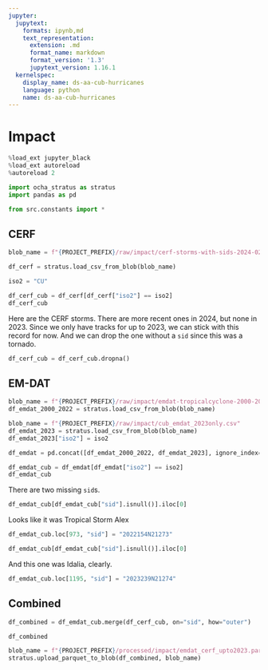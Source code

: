 ```yaml
---
jupyter:
  jupytext:
    formats: ipynb,md
    text_representation:
      extension: .md
      format_name: markdown
      format_version: '1.3'
      jupytext_version: 1.16.1
  kernelspec:
    display_name: ds-aa-cub-hurricanes
    language: python
    name: ds-aa-cub-hurricanes
---
```


# Impact

```python
%load_ext jupyter_black
%load_ext autoreload
%autoreload 2
```

```python
import ocha_stratus as stratus
import pandas as pd

from src.constants import *
```

## CERF

```python
blob_name = f"{PROJECT_PREFIX}/raw/impact/cerf-storms-with-sids-2024-02-27.csv"
```

```python
df_cerf = stratus.load_csv_from_blob(blob_name)
```

```python
iso2 = "CU"
```

```python
df_cerf_cub = df_cerf[df_cerf["iso2"] == iso2]
df_cerf_cub
```

Here are the CERF storms. There are more recent ones in 2024, but none in 2023. Since we only have tracks for up to 2023, we can stick with this record for now. And we can drop the one without a `sid` since this was a tornado.

```python
df_cerf_cub = df_cerf_cub.dropna()
```

## EM-DAT

```python
blob_name = f"{PROJECT_PREFIX}/raw/impact/emdat-tropicalcyclone-2000-2022-processed-sids.csv"
df_emdat_2000_2022 = stratus.load_csv_from_blob(blob_name)
```

```python
blob_name = f"{PROJECT_PREFIX}/raw/impact/cub_emdat_2023only.csv"
df_emdat_2023 = stratus.load_csv_from_blob(blob_name)
df_emdat_2023["iso2"] = iso2
```

```python
df_emdat = pd.concat([df_emdat_2000_2022, df_emdat_2023], ignore_index=True)
```

```python
df_emdat_cub = df_emdat[df_emdat["iso2"] == iso2]
df_emdat_cub
```

There are two missing `sid`s.

```python
df_emdat_cub[df_emdat_cub["sid"].isnull()].iloc[0]
```

Looks like it was Tropical Storm Alex

```python
df_emdat_cub.loc[973, "sid"] = "2022154N21273"
```

```python
df_emdat_cub[df_emdat_cub["sid"].isnull()].iloc[0]
```

And this one was Idalia, clearly.

```python
df_emdat_cub.loc[1195, "sid"] = "2023239N21274"
```

## Combined

```python
df_combined = df_emdat_cub.merge(df_cerf_cub, on="sid", how="outer")
```

```python
df_combined
```

```python
blob_name = f"{PROJECT_PREFIX}/processed/impact/emdat_cerf_upto2023.parquet"
stratus.upload_parquet_to_blob(df_combined, blob_name)
```
